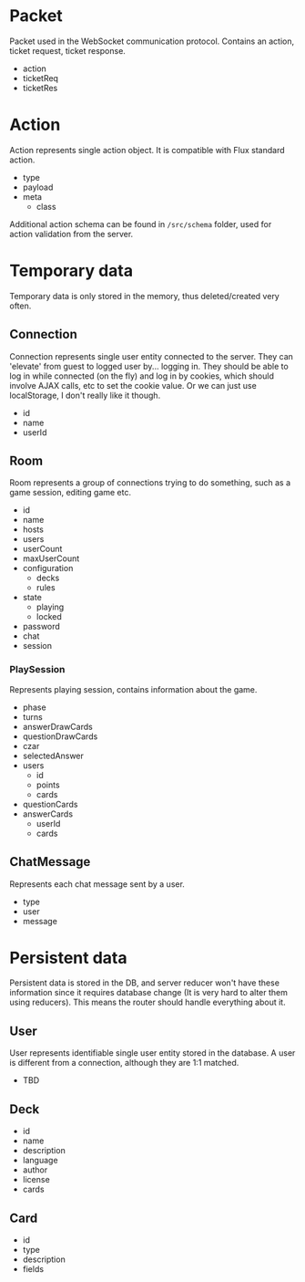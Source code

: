 # Packet
Packet used in the WebSocket communication protocol. Contains an action,
ticket request, ticket response.

- action
- ticketReq
- ticketRes

# Action
Action represents single action object. It is compatible with Flux standard
action.

- type
- payload
- meta
  - class

Additional action schema can be found in `/src/schema` folder, used for action
validation from the server.

# Temporary data

Temporary data is only stored in the memory, thus deleted/created very often.

## Connection
Connection represents single user entity connected to the server.
They can 'elevate' from guest to logged user by... logging in. They should be
able to log in while connected (on the fly) and log in by cookies, which should
involve AJAX calls, etc to set the cookie value. Or we can just use
localStorage, I don't really like it though.

- id
- name
- userId

## Room
Room represents a group of connections trying to do something, such as a
game session, editing game etc.

- id
- name
- hosts
- users
- userCount
- maxUserCount
- configuration
  - decks
  - rules
- state
  - playing
  - locked
- password
- chat
- session

### PlaySession
Represents playing session, contains information about the game.

- phase
- turns
- answerDrawCards
- questionDrawCards
- czar
- selectedAnswer
- users
  - id
  - points
  - cards
- questionCards
- answerCards
  - userId
  - cards

## ChatMessage
Represents each chat message sent by a user.

- type
- user
- message

# Persistent data

Persistent data is stored in the DB, and server reducer won't have these
information since it requires database change (It is very hard to alter them
using reducers). This means the router should handle everything about it.

## User
User represents identifiable single user entity stored in the database.
A user is different from a connection, although they are 1:1 matched.

- TBD

## Deck

- id
- name
- description
- language
- author
- license
- cards

## Card

- id
- type
- description
- fields

